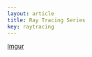 ```yaml
---
layout: article
title: Ray Tracing Series
key: raytracing
---
```


[Imgur](https://i.imgur.com/X4xeIgf.jpg)